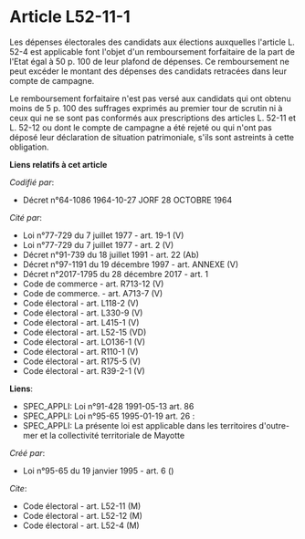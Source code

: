 # Article L52-11-1

Les dépenses électorales des candidats aux élections auxquelles l'article L. 52-4 est applicable font l'objet d'un
remboursement forfaitaire de la part de l'Etat égal à 50 p. 100 de leur plafond de dépenses. Ce remboursement ne peut excéder
le montant des dépenses des candidats retracées dans leur compte de campagne.

Le remboursement forfaitaire n'est pas versé aux candidats qui ont obtenu moins de 5 p. 100 des suffrages exprimés au premier
tour de scrutin ni à ceux qui ne se sont pas conformés aux prescriptions des articles L. 52-11 et L. 52-12 ou dont le compte
de campagne a été rejeté ou qui n'ont pas déposé leur déclaration de situation patrimoniale, s'ils sont astreints à cette
obligation.

**Liens relatifs à cet article**

_Codifié par_:

  - Décret n°64-1086 1964-10-27 JORF 28 OCTOBRE 1964

_Cité par_:

  - Loi n°77-729 du 7 juillet 1977 - art. 19-1 (V)
  - Loi n°77-729 du 7 juillet 1977 - art. 2 (V)
  - Décret n°91-739 du 18 juillet 1991 - art. 22 (Ab)
  - Décret n°97-1191 du 19 décembre 1997 - art. ANNEXE (V)
  - Décret n°2017-1795 du 28 décembre 2017 - art. 1
  - Code de commerce - art. R713-12 (V)
  - Code de commerce. - art. A713-7 (V)
  - Code électoral - art. L118-2 (V)
  - Code électoral - art. L330-9 (V)
  - Code électoral - art. L415-1 (V)
  - Code électoral - art. L52-15 (VD)
  - Code électoral - art. LO136-1 (V)
  - Code électoral - art. R110-1 (V)
  - Code électoral - art. R175-5 (V)
  - Code électoral - art. R39-2-1 (V)

**Liens**:

  - SPEC_APPLI: Loi n°91-428 1991-05-13 art. 86
  - SPEC_APPLI: Loi n°95-65 1995-01-19 art. 26 :
  - SPEC_APPLI: La présente loi est applicable dans les territoires d'outre-mer et la collectivité territoriale de Mayotte

_Créé par_:

  - Loi n°95-65 du 19 janvier 1995 - art. 6 ()

_Cite_:

  - Code électoral - art. L52-11 (M)
  - Code électoral - art. L52-12 (M)
  - Code électoral - art. L52-4 (M)
